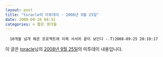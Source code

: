 ```yaml
---
layout: post
title: "toracle의 미투데이 - 2008년 9월 25일"
date: 2008-09-26 04:31
categories: ⊙ 짧은 생각들
---
```



    
      10개월 넘개 해온 프로젝트에 이제 서서히 끝이 보인다 -.T)2008-09-25 20:10:17

    
    

이 글은 [toracle](http://me2day.net/toracle)님의 [2008년 9월 25일](http://me2day.net/toracle/2008/09/25#11:10:17)의 미투데이 내용입니다.


   
       
